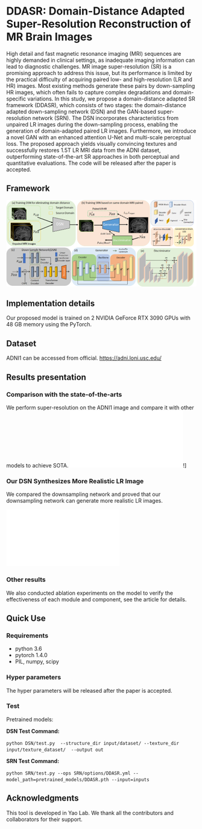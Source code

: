 # DDASR: Domain-Distance Adapted Super-Resolution Reconstruction of MR Brain Images

High detail and fast magnetic resonance imaging (MRI) sequences are highly demanded in clinical settings, as inadequate imaging information can lead to diagnostic challenges. MR image super-resolution (SR) is a promising approach to address this issue, but its performance is limited by the practical difficulty of acquiring paired low- and high-resolution (LR and HR) images. Most existing methods generate these pairs by down-sampling HR images, which often fails to capture complex degradations and domain-specific variations. In this study, we propose a domain-distance adapted SR framework (DDASR), which consists of two stages: the domain-distance adapted down-sampling network (DSN) and the GAN-based super-resolution network (SRN). The DSN incorporates characteristics from unpaired LR images during the down-sampling process, enabling the generation of domain-adapted paired LR images. Furthermore, we introduce a novel GAN with an enhanced attention U-Net and multi-scale perceptual loss. The proposed approach yields visually convincing textures and successfully restores 1.5T LR MRI data from the ADNI dataset, outperforming state-of-the-art SR approaches in both perceptual and quantitative evaluations.
The code will be released after the paper is accepted.

## Framework

![pipeline](figures/pipeline.png)

## Implementation details

Our proposed model is trained on 2 NVIDIA GeForce RTX 3090 GPUs with 48 GB memory using the PyTorch.

## Dataset

ADNI1 can be accessed from official. https://adni.loni.usc.edu/

## Results presentation
### Comparison with the state-of-the-arts
We perform super-resolution on the ADNI1 image and compare it with other models to achieve SOTA.
![result](figures/fig_SR_SOTA.pdf)!]

### Our DSN Synthesizes More Realistic LR Image
We compared the downsampling network and proved that our downsampling network can generate more realistic LR images.

![reults_2](figures/fig_DS.pdf)

### Other results

We also conducted ablation experiments on the model to verify the effectiveness of each module and component, see the article for details.

## Quick Use

### Requirements

- python 3.6
- pytorch 1.4.0
- PIL, numpy, scipy

### Hyper parameters

The hyper parameters will be released after the paper is accepted.

### Test

Pretrained models:

**DSN Test Command:**

`python DSN/test.py  --structure_dir input/dataset/ --texture_dir input/texture_dataset/  --output out`



**SRN Test Command:**

`python SRN/test.py --ops SRN/options/DDASR.yml --model_path=pretrained_models/DDASR.pth --input=inputs`

## Acknowledgments

This tool is developed in Yao Lab. We thank all the contributors and collaborators for their support.

